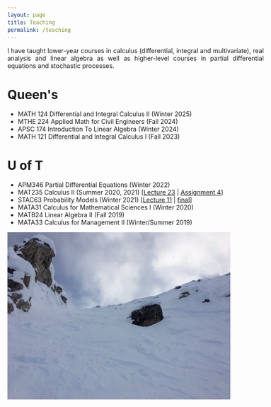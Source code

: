```yaml
---
layout: page
title: Teaching
permalink: /teaching
---
```


<div style='text-align: justify; width: 115%;'>
I have taught lower-year courses in calculus (differential, integral and multivariate), real analysis and linear algebra as well as higher-level courses in partial differential equations and stochastic processes.
</div>

Queen's
======

<ul style='width: 115%;'>
  <li> MATH 124 Differential and Integral Calculus II (Winter 2025) </li>
  <li> MTHE 224 Applied Math for Civil Engineers (Fall 2024) </li>
  <li> APSC 174 Introduction To Linear Algebra (Winter 2024) </li>
  <li> MATH 121 Differential and Integral Calculus I (Fall 2023) </li>
</ul>

U of T
======

<ul style='width: 115%;'>
  <li> APM346 Partial Differential Equations (Winter 2022) </li>
  <li> MAT235 Calculus II (Summer 2020, 2021) [<a href="https://mymedia.library.utoronto.ca/play/0e62e29654335560a755ad46df70ead4/">Lecture 23</a> | <a href="/assets/235-A4.pdf">Assignment 4</a>] </li>
  <li> STAC63 Probability Models (Winter 2021) [<a href="https://mymedia.library.utoronto.ca/play/b3a9414b831b34b3c0fdeff44c791fb9">Lecture 11</a> | <a href="/assets/C63-final.pdf">final</a>] </li>
  <li> MATA31 Calculus for Mathematical Sciences I (Winter 2020) </li>
  <li> MATB24 Linear Algebra II (Fall 2019) </li>
  <li> MATA33 Calculus for Management II (Winter/Summer 2019) </li>
</ul>
  
![](assets/img/KHMR_Whitewall.jpg)
